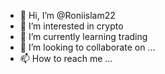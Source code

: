 - 👋 Hi, I’m @Roniislam22
- 👀 I’m interested in crypto
- 🌱 I’m currently learning trading
- 💞️ I’m looking to collaborate on ...
- 📫 How to reach me ...

<!---
Roniislam22/Roniislam22 is a ✨ special ✨ repository because its `README.md` (this file) appears on your GitHub profile.
You can click the Preview link to take a look at your changes.
--->
